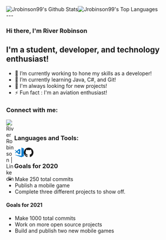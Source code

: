 
<img align="left" alt="Jrobinson99's Github Stats" src="https://github-readme-stats.vercel.app/api?username=jrobinson99&show_icons=true&hide_border=true" />
<img align="left" alt="Jrobinson99's Top Languages" src="https://github-readme-stats.vercel.app/api/top-langs/?username=jrobinson99&layout=compact" />

<br/>
---


### Hi there, I'm River Robinson

## I'm a student, developer, and technology enthusiast!
- 🔭 I’m currently working to hone my skills as a developer!
- 🌱 I’m currently learning Java, C#, and Git!
- 🔭 I'm always looking for new projects!
- ⚡ Fun fact : I'm an aviation enthusiast!

### Connect with me:
[<img align="left" alt="River Robinson | LinkedIn" width="22px" src="https://cdn.jsdelivr.net/npm/simple-icons@v3/icons/linkedin.svg" />][linkedin]

<br>

### Languages and Tools:

<img align="left" alt="Visual Studio Code" width="26px" src="https://raw.githubusercontent.com/github/explore/80688e429a7d4ef2fca1e82350fe8e3517d3494d/topics/visual-studio-code/visual-studio-code.png" />
<img align="left" alt="GitHub" width="26px" src="https://raw.githubusercontent.com/github/explore/78df643247d429f6cc873026c0622819ad797942/topics/github/github.png" />

<br>

### Goals for 2020
- Make 250 total commits
- Publish a mobile game
- Complete three different projects to show off.


#### Goals for 2021
- Make 1000 total commits
- Work on more open source projects
- Build and publish two new mobile games


[linkedin]: https://linkedin.com/in/river-robinson
